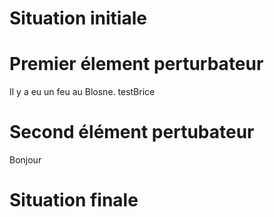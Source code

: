 # Situation initiale

# Premier élement perturbateur
Il y a eu un feu au Blosne.
testBrice
# Second élément pertubateur
Bonjour 
# Situation finale
